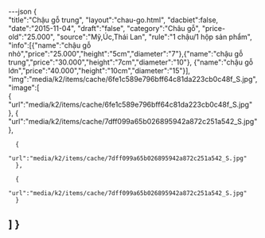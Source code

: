 ---json
{  
   "title":"Chậu gỗ trung",
 "layout":"chau-go.html",
    "dacbiet":false,
   "date":"2015-11-04",
   "draft":"false",
   "category":"Châu gỗ",
   "price-old":"25.000",
   "source":"Mỹ,Úc,Thái Lan",
   "rule":"1 chậu/1 hộp sản phẩm",
   "info":[{"name":"chậu gỗ nhỏ","price":"25.000","height":"5cm","diameter":"7"},{"name":"chậu gỗ trung","price":"30.000","height":"7cm","diameter":"10"},
   {"name":"chậu gỗ lớn","price":"40.000","height":"10cm","diameter":"15"}],
   "img":"media/k2/items/cache/6fe1c589e796bff64c81da223cb0c48f_S.jpg",
   "image":[  
      {  
         "url":"media/k2/items/cache/6fe1c589e796bff64c81da223cb0c48f_S.jpg"
      },
      {  
         "url":"media/k2/items/cache/7dff099a65b026895942a872c251a542_S.jpg"
      },
      
      {  
         "url":"media/k2/items/cache/7dff099a65b026895942a872c251a542_S.jpg"
      },

      {  
         "url":"media/k2/items/cache/7dff099a65b026895942a872c251a542_S.jpg"
      }
   ]
}
---